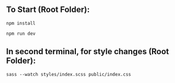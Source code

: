 ## To Start (Root Folder):

`npm install`

`npm run dev`

## In second terminal, for style changes (Root Folder):

`sass --watch styles/index.scss public/index.css`
